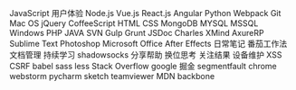 JavaScript
用户体验
Node.js
Vue.js
React.js
Angular
Python
Webpack
Git
Mac OS
jQuery
CoffeeScript
HTML
CSS
MongoDB
MYSQL
MSSQL
Windows
PHP
JAVA
SVN
Gulp
Grunt
JSDoc
Charles
XMind
AxureRP
Sublime Text
Photoshop
Microsoft Office
After Effects
日常笔记
番茄工作法
文档管理
持续学习
shadowsocks
分享帮助
换位思考
关注结果
设备维护
XSS
CSRF
babel
sass
less
Stack Overflow
google
掘金
segmentfault
chrome
webstorm
pycharm
sketch
teamviewer
MDN
backbone
